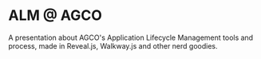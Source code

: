# ALM @ AGCO

A presentation about AGCO's Application Lifecycle Management tools and process, made in Reveal.js, Walkway.js and other nerd goodies.
